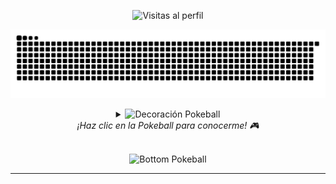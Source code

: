 <!-- Contador de visitas -->
<p align="center">
  <img src="https://komarev.com/ghpvc/?username=alejandro&style=plastic&color=blueviolet" alt="Visitas al perfil"/>
</p>

<!-- Snake animación -->
<p align="center">
  <img src="https://github.com/7oSkaaa/7oSkaaa/blob/output/github-contribution-grid-snake.svg?" alt="Snake Game"/>
</p>

<div align="center">

<!-- Pokeball interactiva usando details -->
<details>
<summary>
  <img src="https://user-images.githubusercontent.com/44261381/209363264-ac854d3c-2cc2-44c4-928e-8a08d1013f46.png" alt="Decoración Pokeball" />
  <br>
  <em>¡Haz clic en la Pokeball para conocerme! 🎮</em>
</summary>

<br>

<!-- Contenido que se despliega al hacer clic -->
<div align="center">

<!-- Sección: Ver perfil -->
<details>
<summary>👤 Ver perfil</summary>

<br>

<div align="center">
  <img src="https://readme-typing-svg.demolab.com?font=Fira+Code&pause=1000&color=2F80ED&center=true&vCenter=true&width=500&lines=Hola%2C+soy+Alejandro+Prieto;Desarrollador+de+Software" alt="typing intro" />
</div>

</details>

<!-- Sección: Sobre mí -->
<details>
<summary>🧠 Sobre mí</summary>

```js
/**
 * Una descripción de alguien que me conoce bien (ChatGPT).
 *
 * @param {string} ubicación - Asunción, Paraguay 🇵🇾
 * @param {string[]} idiomas - Español, Inglés, Portugués, Guaraní.
 * @param {string} profesion - Analista y Desarrollador de Software.
 * @param {string[]} especialidades - Oracle APEX, PL/SQL, React, TypeScript.
 * @param {string[]} intereses - Inteligencia Artificial, Educación, Drones FPV, Aventuras al aire libre.
 * @param {string} lema - Nunca estarás listo, pero eso no importa, hazlo.
 */
```

</details>

<!-- Sección: Herramientas y tecnologías -->
<details>
<summary>🛠️ Herramientas y tecnologías</summary>

<div align="center">

<kbd>Lenguajes</kbd><br>
<img width="30" src="https://cdn.jsdelivr.net/gh/devicons/devicon/icons/javascript/javascript-original.svg" title="JavaScript"/>
<img width="30" src="https://cdn.jsdelivr.net/gh/devicons/devicon/icons/typescript/typescript-original.svg" title="TypeScript"/>
<img width="30" src="https://cdn.jsdelivr.net/gh/devicons/devicon/icons/plsql/plsql-original.svg" title="PL/SQL"/>
<img width="30" src="https://cdn.jsdelivr.net/gh/devicons/devicon/icons/java/java-original.svg" title="Java"/>

<kbd>Frontend</kbd><br>
<img width="30" src="https://cdn.jsdelivr.net/gh/devicons/devicon/icons/html5/html5-original.svg" title="HTML5"/>
<img width="30" src="https://cdn.jsdelivr.net/gh/devicons/devicon/icons/css3/css3-original.svg" title="CSS3"/>
<img width="30" src="https://cdn.jsdelivr.net/gh/devicons/devicon/icons/react/react-original.svg" title="React"/>

<kbd>Backend</kbd><br>
<img width="30" src="https://cdn.jsdelivr.net/gh/devicons/devicon/icons/oracle/oracle-original.svg" title="Oracle"/>
<img width="30" src="https://cdn.jsdelivr.net/gh/devicons/devicon/icons/nodejs/nodejs-original.svg" title="NodeJS"/>

<kbd>Bases de datos</kbd><br>
<img width="30" src="https://cdn.jsdelivr.net/gh/devicons/devicon/icons/mysql/mysql-original.svg" title="MySQL"/>
<img width="30" src="https://cdn.jsdelivr.net/gh/devicons/devicon/icons/postgresql/postgresql-original.svg" title="PostgreSQL"/>

<kbd>Herramientas</kbd><br>
<img width="30" src="https://cdn.jsdelivr.net/gh/devicons/devicon/icons/git/git-original.svg" title="Git"/>
<img width="30" src="https://cdn.jsdelivr.net/gh/devicons/devicon/icons/github/github-original.svg" title="GitHub"/>
<img width="30" src="https://cdn.jsdelivr.net/gh/devicons/devicon/icons/vscode/vscode-original.svg" title="VS Code"/>

</div>

</details>

<!-- Sección: Estadísticas -->
<details>
<summary>📊 Estadísticas</summary>

<p align="center">
  <img src="https://github-readme-stats.vercel.app/api?username=MrNxt&show_icons=true&theme=tokyonight" alt="GitHub Stats de Alejandro Prieto" />
</p>

</details>

<!-- Sección: Contacto -->
<details>
<summary>📫 Contacto</summary>

<p align="center">
  <a href="https://www.linkedin.com/in/alejandroprietodev/" target="_blank">
    <img src="https://img.shields.io/badge/LinkedIn-0A66C2?style=for-the-badge&logo=linkedin&logoColor=white" alt="LinkedIn">
  </a>
  <a href="mailto:alejandrop.developer@gmail.com">
    <img src="https://img.shields.io/badge/Gmail-EA4335?style=for-the-badge&logo=gmail&logoColor=white" alt="Email">
  </a>
  <a href="https://github.com/MrNxt">
    <img src="https://img.shields.io/badge/GitHub-181717?style=for-the-badge&logo=github&logoColor=white" alt="GitHub">
  </a>
</p>

</details>

</div>

</details>

<br>

<!-- Decoración inferior -->
<p align="center">
  <img src="https://user-images.githubusercontent.com/44261381/209363271-905d2a5e-8a18-44c0-a450-45dddd4d5036.png" alt="Bottom Pokeball" />
</p>

</div>

---
